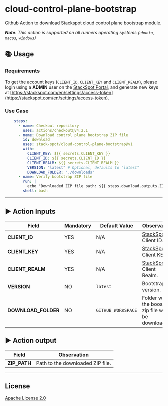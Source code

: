 # cloud-control-plane-bootstrap

Github Action to download Stackspot cloud control plane bootstrap module.

_**Note**: This action is supported on all runners operating systems (`ubuntu`, `macos`, `windows`)_

## 📚 Usage

### Requirements

To get the account keys (`CLIENT_ID`, `CLIENT_KEY` and `CLIENT_REALM`), please login using a **ADMIN** user on the [StackSpot Portal](https://stackspot.com), and generate new keys at [https://stackspot.com/en/settings/access-token](https://stackspot.com/en/settings/access-token).

### Use Case

```yaml
    steps:
      - name: Checkout repository
        uses: actions/checkout@v4.2.1
      - name: Download control plane bootstrap ZIP file
        id: download
        uses: stack-spot/cloud-control-plane-bootstrap@v1
        with:
          CLIENT_KEY: ${{ secrets.CLIENT_KEY }}
          CLIENT_ID: ${{ secrets.CLIENT_ID }}
          CLIENT_REALM: ${{ secrets.CLIENT_REALM }}
          VERSION: "latest" # Optional, defaults to "latest"
          DOWNLOAD_FOLDER: "./downloads"
      - name: Verify bootstrap ZIP file
        run: |
          echo "Downloaded ZIP file path: ${{ steps.download.outputs.ZIP_PATH }}"
        shell: bash
```

* * *

## ▶️ Action Inputs

Field | Mandatory | Default Value | Observation
------------ | ------------  | ------------- | -------------
**CLIENT_ID** | YES | N/A | [StackSpot](https://stackspot.com/en/settings/access-token) Client ID.
**CLIENT_KEY** | YES | N/A |[StackSpot](https://stackspot.com/en/settings/access-token) Client KEY.
**CLIENT_REALM** | YES | N/A |[StackSpot](https://stackspot.com/en/settings/access-token) Client Realm.
**VERSION** | NO | `latest` | Bootstrap version.
**DOWNLOAD_FOLDER** | NO | `GITHUB_WORKSPACE` | Folder when the boostrap zip file will be downloaded.

## ▶️ Action output

Field | Observation
------------ | ------------
**ZIP_PATH** | Path to the downloaded ZIP file.

* * *

## License

[Apache License 2.0](https://github.com/stack-spot/cloud-deploy-action/blob/main/LICENSE)
